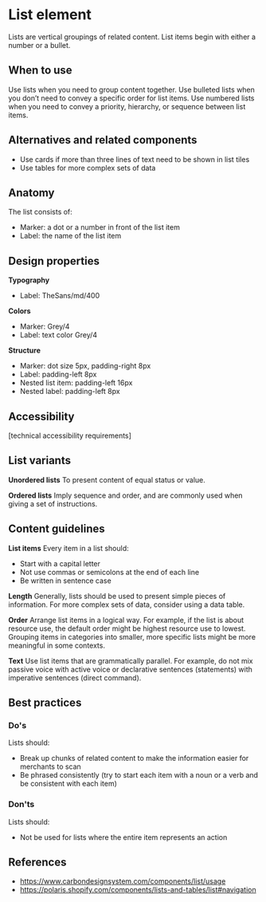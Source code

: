 # List element

Lists are vertical groupings of related content. List items begin with either a number or a bullet.

## When to use

Use lists when you need to group content together.
Use bulleted lists when you don’t need to convey a specific order for list items.
Use numbered lists when you need to convey a priority, hierarchy, or sequence between list items.

## Alternatives and related components

- Use cards if more than three lines of text need to be shown in list tiles
- Use tables for more complex sets of data

## Anatomy

The list consists of:

- Marker: a dot or a number in front of the list item
- Label: the name of the list item

## Design properties

**Typography**

- Label: TheSans/md/400

**Colors**

- Marker: Grey/4
- Label: text color Grey/4

**Structure**

- Marker: dot size 5px, padding-right 8px
- Label: padding-left 8px
- Nested list item: padding-left 16px
- Nested label: padding-left 8px

## Accessibility

[technical accessibility requirements]

## List variants

**Unordered lists**
To present content of equal status or value.

**Ordered lists**
Imply sequence and order, and are commonly used when giving a set of instructions.

## Content guidelines

**List items**
Every item in a list should:

- Start with a capital letter
- Not use commas or semicolons at the end of each line
- Be written in sentence case

**Length**
Generally, lists should be used to present simple pieces of information. For more complex sets of data, consider using a data table.

**Order**
Arrange list items in a logical way. For example, if the list is about resource use, the default order might be highest resource use to lowest. Grouping items in categories into smaller, more specific lists might be more meaningful in some contexts.

**Text**
Use list items that are grammatically parallel. For example, do not mix passive voice with active voice or declarative sentences (statements) with imperative sentences (direct command).

## Best practices

### Do's

Lists should:

- Break up chunks of related content to make the information easier for merchants to scan
- Be phrased consistently (try to start each item with a noun or a verb and be consistent with each item)

### Don'ts

Lists should:

- Not be used for lists where the entire item represents an action

## References

- https://www.carbondesignsystem.com/components/list/usage
- https://polaris.shopify.com/components/lists-and-tables/list#navigation

